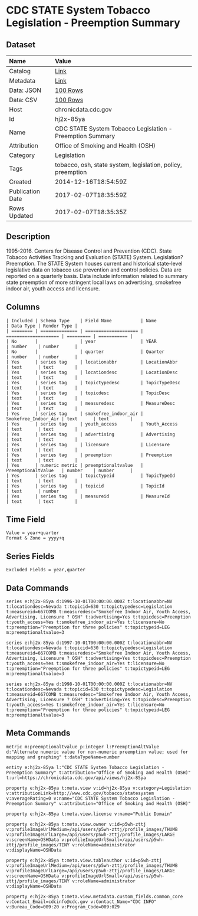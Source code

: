 # CDC STATE System Tobacco Legislation - Preemption Summary

## Dataset

| Name | Value |
| :--- | :---- |
| Catalog | [Link](https://catalog.data.gov/dataset/cdc-state-system-tobacco-legislation-preemption-summary) |
| Metadata | [Link](https://chronicdata.cdc.gov/api/views/hj2x-85ya) |
| Data: JSON | [100 Rows](https://chronicdata.cdc.gov/api/views/hj2x-85ya/rows.json?max_rows=100) |
| Data: CSV | [100 Rows](https://chronicdata.cdc.gov/api/views/hj2x-85ya/rows.csv?max_rows=100) |
| Host | chronicdata.cdc.gov |
| Id | hj2x-85ya |
| Name | CDC STATE System Tobacco Legislation - Preemption Summary |
| Attribution | Office of Smoking and Health (OSH) |
| Category | Legislation |
| Tags | tobacco, osh, state system, legislation, policy, preemption |
| Created | 2014-12-16T18:54:59Z |
| Publication Date | 2017-02-07T18:35:59Z |
| Rows Updated | 2017-02-07T18:35:35Z |

## Description

1995-2016. Centers for Disease Control and Prevention (CDC). State Tobacco Activities Tracking and Evaluation (STATE) System. Legislation?Preemption. The STATE System houses current and historical state-level legislative data on tobacco use prevention and control policies. Data are reported on a quarterly basis. Data include information related to summary state preemption of more stringent local laws on advertising, smokefree indoor air, youth access and licensure.

## Columns

```ls
| Included | Schema Type    | Field Name           | Name                 | Data Type | Render Type |
| ======== | ============== | ==================== | ==================== | ========= | =========== |
| No       |                | year                 | YEAR                 | number    | number      |
| No       |                | quarter              | Quarter              | number    | number      |
| Yes      | series tag     | locationabbr         | LocationAbbr         | text      | text        |
| Yes      | series tag     | locationdesc         | LocationDesc         | text      | text        |
| Yes      | series tag     | topictypedesc        | TopicTypeDesc        | text      | text        |
| Yes      | series tag     | topicdesc            | TopicDesc            | text      | text        |
| Yes      | series tag     | measuredesc          | MeasureDesc          | text      | text        |
| Yes      | series tag     | smokefree_indoor_air | Smokefree_Indoor_Air | text      | text        |
| Yes      | series tag     | youth_access         | Youth_Access         | text      | text        |
| Yes      | series tag     | advertising          | Advertising          | text      | text        |
| Yes      | series tag     | licensure            | Licensure            | text      | text        |
| Yes      | series tag     | preemption           | Preemption           | text      | text        |
| Yes      | numeric metric | preemptionaltvalue   | PreemptionAltValue   | number    | number      |
| Yes      | series tag     | topictypeid          | TopicTypeId          | text      | text        |
| Yes      | series tag     | topicid              | TopicId              | text      | number      |
| Yes      | series tag     | measureid            | MeasureId            | text      | text        |
```

## Time Field

```ls
Value = year+quarter
Format & Zone = yyyy+q
```

## Series Fields

```ls
Excluded Fields = year,quarter
```

## Data Commands

```ls
series e:hj2x-85ya d:1996-10-01T00:00:00.000Z t:locationabbr=NV t:locationdesc=Nevada t:topicid=630 t:topictypedesc=Legislation t:measureid=667COMB t:measuredesc="Smokefree Indoor Air, Youth Access, Advertising, Licensure ? OSH" t:advertising=Yes t:topicdesc=Preemption t:youth_access=Yes t:smokefree_indoor_air=Yes t:licensure=No t:preemption="Preemption for three policies" t:topictypeid=LEG m:preemptionaltvalue=3

series e:hj2x-85ya d:1997-10-01T00:00:00.000Z t:locationabbr=NV t:locationdesc=Nevada t:topicid=630 t:topictypedesc=Legislation t:measureid=667COMB t:measuredesc="Smokefree Indoor Air, Youth Access, Advertising, Licensure ? OSH" t:advertising=Yes t:topicdesc=Preemption t:youth_access=Yes t:smokefree_indoor_air=Yes t:licensure=No t:preemption="Preemption for three policies" t:topictypeid=LEG m:preemptionaltvalue=3

series e:hj2x-85ya d:1998-10-01T00:00:00.000Z t:locationabbr=NV t:locationdesc=Nevada t:topicid=630 t:topictypedesc=Legislation t:measureid=667COMB t:measuredesc="Smokefree Indoor Air, Youth Access, Advertising, Licensure ? OSH" t:advertising=Yes t:topicdesc=Preemption t:youth_access=Yes t:smokefree_indoor_air=Yes t:licensure=No t:preemption="Preemption for three policies" t:topictypeid=LEG m:preemptionaltvalue=3
```

## Meta Commands

```ls
metric m:preemptionaltvalue p:integer l:PreemptionAltValue d:"Alternate numeric value for non-numeric preemption value; used for mapping and graphing" t:dataTypeName=number

entity e:hj2x-85ya l:"CDC STATE System Tobacco Legislation - Preemption Summary" t:attribution="Office of Smoking and Health (OSH)" t:url=https://chronicdata.cdc.gov/api/views/hj2x-85ya

property e:hj2x-85ya t:meta.view v:id=hj2x-85ya v:category=Legislation v:attributionLink=http://www.cdc.gov/tobacco/statesystem v:averageRating=0 v:name="CDC STATE System Tobacco Legislation - Preemption Summary" v:attribution="Office of Smoking and Health (OSH)"

property e:hj2x-85ya t:meta.view.license v:name="Public Domain"

property e:hj2x-85ya t:meta.view.owner v:id=p5wh-zttj v:profileImageUrlMedium=/api/users/p5wh-zttj/profile_images/THUMB v:profileImageUrlLarge=/api/users/p5wh-zttj/profile_images/LARGE v:screenName=OSHData v:profileImageUrlSmall=/api/users/p5wh-zttj/profile_images/TINY v:roleName=administrator v:displayName=OSHData

property e:hj2x-85ya t:meta.view.tableauthor v:id=p5wh-zttj v:profileImageUrlMedium=/api/users/p5wh-zttj/profile_images/THUMB v:profileImageUrlLarge=/api/users/p5wh-zttj/profile_images/LARGE v:screenName=OSHData v:profileImageUrlSmall=/api/users/p5wh-zttj/profile_images/TINY v:roleName=administrator v:displayName=OSHData

property e:hj2x-85ya t:meta.view.metadata.custom_fields.common_core v:Contact_Email=cdcinfo@cdc.gov v:Contact_Name="CDC INFO" v:Bureau_Code=009:20 v:Program_Code=009:029
```